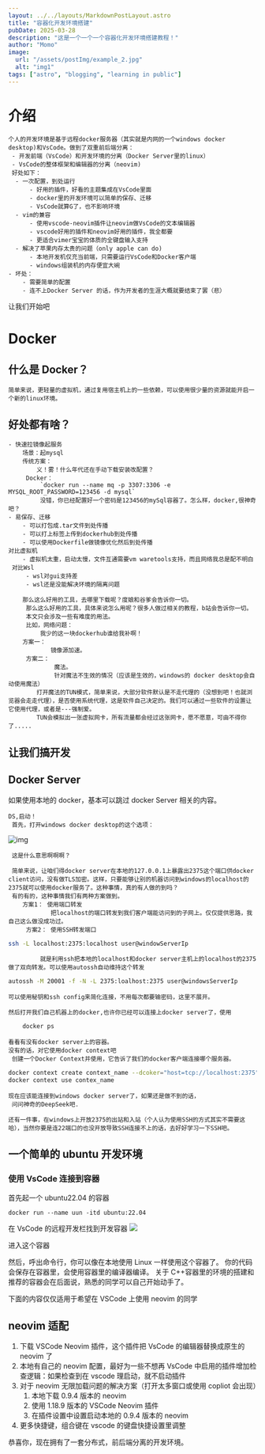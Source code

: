 ```yaml
---
layout: ../../layouts/MarkdownPostLayout.astro
title: "容器化开发环境搭建"
pubDate: 2025-03-28
description: "这是一个一个一个容器化开发环境搭建教程！"
author: "Momo"
image:
  url: "/assets/postImg/example_2.jpg"
  alt: "img1"
tags: ["astro", "blogging", "learning in public"]
---
```


# 介绍

    个人的开发环境是基于远程docker服务器（其实就是内网的一个windows docker desktop)和VsCode。做到了双重前后端分离：
     - 开发前端（VsCode）和开发环境的分离（Docker Server里的linux）
     - VsCode的整体框架和编辑器的分离（neovim)
     好处如下：
      - 一次配置，到处运行
    	  - 好用的插件，好看的主题集成在VsCode里面
    	  - docker里的开发环境可以简单的保存、迁移
    	  - VsCode就算G了，也不影响环境
      - vim的兼容
    	  - 使用vscode-neovim插件让neovim做VsCode的文本编辑器
    	  - vscode好用的插件和neovim好用的插件，我全都要
    	  - 更适合vimer宝宝的体质的全键盘输入支持
      - 解决了苹果内存太贵的问题（only apple can do)
    	  - 本地开发机仅充当前端，只需要运行VsCode和Docker客户端
    	  - windows组装机的内存便宜大碗
    - 坏处：
    	- 需要简单的配置
    	- 连不上Docker Server 的话，作为开发者的生涯大概就要结束了罢（悲）

让我们开始吧

# Docker

## 什么是 Docker？

    简单来说，更轻量的虚拟机，通过复用宿主机上的一些依赖，可以使用很少量的资源就能开启一个新的linux环境。

## 好处都有啥？

    - 快速拉镜像起服务
    	场景：起mysql
    	传统方案：
    		义！雾！什么年代还在手动下载安装改配置？
    	 Docker：
    		 `docker run --name mq -p 3307:3306 -e MYSQL_ROOT_PASSWORD=123456 -d mysql`
    		 没错，你已经配置好一个密码是123456的mySql容器了。怎么样，docker,很神奇吧？
    - 易保存、迁移
    	- 可以打包成.tar文件到处传播
    	- 可以打上标签上传到dockerhub到处传播
    	- 可以使用Dockerfile做镜像优化然后到处传播
    对比虚拟机
    	- 虚拟机太重，启动太慢，文件互通需要vm waretools支持，而且网络我总是配不明白
     对比Wsl
    	 - wsl对gui支持差
    	 - wsl还是没能解决环境的隔离问题

    	那么这么好用的工具，去哪里下载呢？度娘和谷爹会告诉你一切。
    	 那么这么好用的工具，具体来说怎么用呢？很多人做过相关的教程，b站会告诉你一切。
    	 本文只会涉及一些有难度的用法。
    	 比如，网络问题：
    		 我少的这一块dockerhub谁给我补啊！
    	方案一：
    			镜像源加速。
    	 方案二：
    			 魔法。
    			 针对魔法不生效的情况（应该是生效的，windows的 docker desktop会自动使用魔法）
    		打开魔法的TUN模式，简单来说，大部分软件默认是不走代理的（没想到吧！也就浏览器会走走代理），是否使用系统代理，这是软件自己决定的。我们可以通过一些软件的设置让它使用代理，或者是---强制爱。
    		TUN会模拟出一张虚拟网卡，所有流量都会经过这张网卡，愿不愿意，可由不得你了.....

## 让我们搞开发

## Docker Server

如果使用本地的 docker，基本可以跳过 docker Server 相关的内容。

    DS,启动！
     首先，打开windows docker desktop的这个选项：

![img](../pics/Pasted%20image%2020250327213917.png)

     这是什么意思啊啊啊？

     简单来说，让咱们得docker server在本地的127.0.0.1上暴露出2375这个端口供docker client访问，没有做TLS加密。这样，只要能够让别的机器访问到windows的localhost的2375就可以使用docker服务了。这种事情，真的有人做的到吗？
     有的有的，这种事情我们有两种方案做到。
    	方案1： 使用端口转发
    			把localhost的端口转发到我们客户端能访问到的子网上。仅仅提供思路，我自己这么做没成功过。
    	 方案2： 使用SSH转发端口

```bash
ssh -L localhost:2375:localhost user@windowServerIp
```

    		 就是利用ssh把本地的localhost和docker server主机上的localhost的2375做了双向转发。可以使用autossh自动维持这个转发

```bash
autossh -M 20001 -f -N -L 2375:loalhost:2375 user@windowsServerIp
```

    可以使用秘钥和ssh config来简化连接，不用每次都要输密码，这里不展开。

    然后打开我们自己机器上的docker,也许你已经可以连接上docker server了，使用

```bash
	docker ps
```

    看看有没有docker server上的容器。
    没有的话，对它使用docker context吧
     创建一个Docker Context并使用，它告诉了我们的docker客户端连接哪个服务器。

```bash
docker context create context_name --dcoker="host=tcp://localhost:2375"
docker context use contex_name
```

    现在应该能连接到windows docker server了，如果还是做不到的话，
     问问神奇的DeepSeek吧.

    还有一件事，在windows上开放2375的出站和入站（个人认为使用SSH的方式其实不需要这哈），当然你要是连22端口的也没开放导致SSH连接不上的话，去好好学习一下SSH吧。

## 一个简单的 ubuntu 开发环境

### 使用 VsCode 连接到容器

首先起一个 ubuntu22.04 的容器

```
docker run --name uun -itd ubuntu:22.04
```

在 VsCode 的远程开发栏找到开发容器
![](../pics/Pasted%20image%2020250327214039.png)

进入这个容器

然后，呼出命令行，你可以像在本地使用 Linux 一样使用这个容器了。
你的代码会保存在容器里，会使用容器里的编译器编译。
关于 C++容器里的环境的搭建和推荐的容器会在后面说，熟悉的同学可以自己开始动手了。

下面的内容仅仅适用于希望在 VSCode 上使用 neovim 的同学

## neovim 适配

1. 下载 VSCode Neovim 插件，这个插件把 VsCode 的编辑器替换成原生的 neovim 了
2. 本地有自己的 neovim 配置，最好为一些不想再 VsCode 中启用的插件增加检查逻辑：如果检查到在 vscode 理启动，就不启动插件
3. 对于 neovim 无限加载问题的解决方案（打开太多窗口或使用 copliot 会出现）
   1. 本地下载 0.9.4 版本的 neovim
   2. 使用 1.18.9 版本的 VSCode Neovim 插件
   3. 在插件设置中设置启动本地的 0.9.4 版本的 neovim
4. 更多快捷键，组合键在 vscode 的键盘快捷设置里调整

恭喜你，现在拥有了一套分布式，前后端分离的开发环境。
